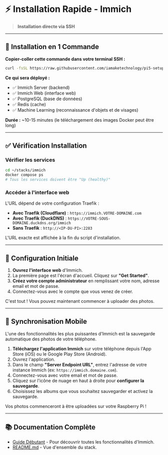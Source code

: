 # ⚡ Installation Rapide - Immich

> **Installation directe via SSH**

---

## 🚀 Installation en 1 Commande

**Copier-coller cette commande dans votre terminal SSH :**

```bash
curl -fsSL https://raw.githubusercontent.com/iamaketechnology/pi5-setup/main/10-productivity/immich/scripts/01-immich-deploy.sh | sudo bash
```

**Ce qui sera déployé :**
- ✅ Immich Server (backend)
- ✅ Immich Web (interface web)
- ✅ PostgreSQL (base de données)
- ✅ Redis (cache)
- ✅ Machine Learning (reconnaissance d'objets et de visages)

**Durée :** ~10-15 minutes (le téléchargement des images Docker peut être long)

---

## ✅ Vérification Installation

### Vérifier les services
```bash
cd ~/stacks/immich
docker compose ps
# Tous les services doivent être "Up (healthy)"
```

### Accéder à l'interface web
L'URL dépend de votre configuration Traefik :
- **Avec Traefik (Cloudflare)** : `https://immich.VOTRE-DOMAINE.com`
- **Avec Traefik (DuckDNS)** : `https://VOTRE-SOUS-DOMAINE.duckdns.org/immich`
- **Sans Traefik** : `http://<IP-DU-PI>:2283`

L'URL exacte est affichée à la fin du script d'installation.

---

## 👤 Configuration Initiale

1.  **Ouvrez l'interface web** d'Immich.
2.  La première page est l'écran d'accueil. Cliquez sur **"Get Started"**.
3.  **Créez votre compte administrateur** en remplissant votre nom, adresse email et mot de passe.
4.  Connectez-vous avec le compte que vous venez de créer.

C'est tout ! Vous pouvez maintenant commencer à uploader des photos.

---

## 📱 Synchronisation Mobile

L'une des fonctionnalités les plus puissantes d'Immich est la sauvegarde automatique des photos de votre téléphone.

1.  **Téléchargez l'application Immich** sur votre téléphone depuis l'App Store (iOS) ou le Google Play Store (Android).
2.  Ouvrez l'application.
3.  Dans le champ **"Server Endpoint URL"**, entrez l'adresse de votre instance Immich (ex: `https://immich.domaine.com`).
4.  Connectez-vous avec votre email et mot de passe.
5.  Cliquez sur l'icône de nuage en haut à droite pour **configurer la sauvegarde**.
6.  Choisissez les albums que vous souhaitez sauvegarder et activez la sauvegarde.

Vos photos commenceront à être uploadées sur votre Raspberry Pi !

---

## 📚 Documentation Complète

- [Guide Débutant](immich-guide.md) - Pour découvrir toutes les fonctionnalités d'Immich.
- [README.md](README.md) - Vue d'ensemble du stack.
